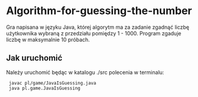 # Algorithm-for-guessing-the-number

Gra napisana w języku Java, której algorytm ma za zadanie zgadnąć liczbę użytkownika wybraną z przedziału 
pomiędzy 1 - 1000. Program zgaduje liczbę w maksymalnie 10 próbach.

## Jak uruchomić 
Należy uruchomić będąc w katalogu ./src polecenia w terminalu:

```
 javac pl/game/JavaIsGuessing.java 
 java pl.game.JavaIsGuessing
```
